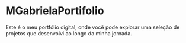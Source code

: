 # MGabrielaPortifolio
Este é o meu portfólio digital, onde você pode explorar uma seleção de projetos que desenvolvi ao longo da minha jornada. 
